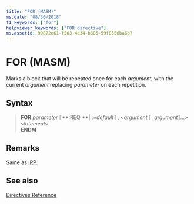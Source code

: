 ```yaml
---
title: "FOR (MASM)"
ms.date: "08/30/2018"
f1_keywords: ["for"]
helpviewer_keywords: ["FOR directive"]
ms.assetid: 99872e61-f503-4d34-b305-59f8556ba6b7
---
```

# FOR (MASM)

Marks a block that will be repeated once for each *argument*, with the current *argument* replacing *parameter* on each repetition.

## Syntax

> **FOR** *parameter* ⟦**:REQ **| :=*default*⟧ , \<*argument* ⟦, *argument*⟧...><br/>
> *statements*<br/>
> **ENDM**

## Remarks

Same as [IRP](../../assembler/masm/irp.md).

## See also

[Directives Reference](../../assembler/masm/directives-reference.md)<br/>